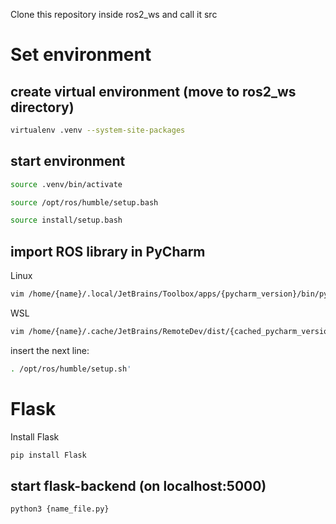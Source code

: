 Clone this repository inside ros2_ws and call it src

# Set environment 

## create virtual environment (move to ros2_ws directory)
```bash
virtualenv .venv --system-site-packages
```

## start environment
```bash
source .venv/bin/activate

source /opt/ros/humble/setup.bash

source install/setup.bash
```

## import ROS library in PyCharm
Linux
```bash
vim /home/{name}/.local/JetBrains/Toolbox/apps/{pycharm_version}/bin/pycharm.sh
```

WSL
```bash
vim /home/{name}/.cache/JetBrains/RemoteDev/dist/{cached_pycharm_version}/bin/pycharm.sh
```

insert the next line:
```bash
. /opt/ros/humble/setup.sh' 
```


# Flask 

Install Flask

```bash
pip install Flask
```
## start flask-backend (on localhost:5000)

```bash
python3 {name_file.py}
```
